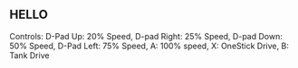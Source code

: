 ## HELLO

Controls: D-Pad Up: 20% Speed, D-pad Right: 25% Speed, D-pad Down: 50% Speed, D-Pad Left: 75% Speed, A: 100% speed, X: OneStick Drive, B: Tank Drive
